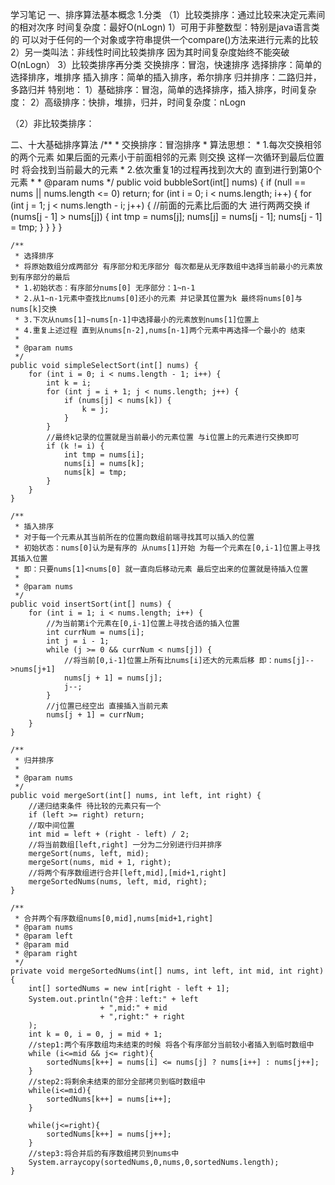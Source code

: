 学习笔记
一、排序算法基本概念
1.分类
（1）比较类排序：通过比较来决定元素间的相对次序 时间复杂度：最好O(nLogn) 
	1）可用于非整数型：特别是java语言类的 可以对于任何的一个对象或字符串提供一个compare()方法来进行元素的比较
	2）另一类叫法：非线性时间比较类排序 因为其时间复杂度始终不能突破O(nLogn）
	3）比较类排序再分类
		交换排序：冒泡，快速排序
		选择排序：简单的选择排序，堆排序
		插入排序：简单的插入排序，希尔排序
		归并排序：二路归并，多路归并
	特别地：
	1）基础排序：冒泡，简单的选择排序，插入排序，时间复杂度：
	2）高级排序：快排，堆排，归并，时间复杂度：nLogn

（2）非比较类排序：

二、十大基础排序算法
/**
     * 交换排序：冒泡排序
     * 算法思想：
     * 1.每次交换相邻的两个元素 如果后面的元素小于前面相邻的元素 则交换 这样一次循环到最后位置时 将会找到当前最大的元素
     * 2.依次重复1的过程再找到次大的 直到进行到第0个元素
     *
     * @param nums
     */
    public void bubbleSort(int[] nums) {
        if (null == nums || nums.length <= 0) return;
        for (int i = 0; i < nums.length; i++) {
            for (int j = 1; j < nums.length - i; j++) {
                //前面的元素比后面的大 进行两两交换
                if (nums[j - 1] > nums[j]) {
                    int tmp = nums[j];
                    nums[j] = nums[j - 1];
                    nums[j - 1] = tmp;
                }
            }
        }
    }

    /**
     * 选择排序
     * 将原始数组分成两部分 有序部分和无序部分 每次都是从无序数组中选择当前最小的元素放到有序部分的最后
     * 1.初始状态：有序部分nums[0] 无序部分：1~n-1
     * 2.从1~n-1元素中查找比nums[0]还小的元素 并记录其位置为k 最终将nums[0]与nums[k]交换
     * 3.下次从nums[1]~nums[n-1]中选择最小的元素放到nums[1]位置上
     * 4.重复上述过程 直到从nums[n-2],nums[n-1]两个元素中再选择一个最小的 结束
     *
     * @param nums
     */
    public void simpleSelectSort(int[] nums) {
        for (int i = 0; i < nums.length - 1; i++) {
            int k = i;
            for (int j = i + 1; j < nums.length; j++) {
                if (nums[j] < nums[k]) {
                    k = j;
                }
            }
            //最终k记录的位置就是当前最小的元素位置 与i位置上的元素进行交换即可
            if (k != i) {
                int tmp = nums[i];
                nums[i] = nums[k];
                nums[k] = tmp;
            }
        }
    }

    /**
     * 插入排序
     * 对于每一个元素从其当前所在的位置向数组前端寻找其可以插入的位置
     * 初始状态：nums[0]认为是有序的 从nums[1]开始 为每一个元素在[0,i-1]位置上寻找其插入位置
     * 即：只要nums[1]<nums[0] 就一直向后移动元素 最后空出来的位置就是待插入位置
     *
     * @param nums
     */
    public void insertSort(int[] nums) {
        for (int i = 1; i < nums.length; i++) {
            //为当前第i个元素在[0,i-1]位置上寻找合适的插入位置
            int currNum = nums[i];
            int j = i - 1;
            while (j >= 0 && currNum < nums[j]) {
                //将当前[0,i-1]位置上所有比nums[i]还大的元素后移 即：nums[j]-->nums[j+1]
                nums[j + 1] = nums[j];
                j--;
            }
            //j位置已经空出 直接插入当前元素
            nums[j + 1] = currNum;
        }
    }

    /**
     * 归并排序
     *
     * @param nums
     */
    public void mergeSort(int[] nums, int left, int right) {
        //递归结束条件 待比较的元素只有一个
        if (left >= right) return;
        //取中间位置
        int mid = left + (right - left) / 2;
        //将当前数组[left,right] 一分为二分别进行归并排序
        mergeSort(nums, left, mid);
        mergeSort(nums, mid + 1, right);
        //将两个有序数组进行合并[left,mid],[mid+1,right]
        mergeSortedNums(nums, left, mid, right);
    }

    /**
     * 合并两个有序数组nums[0,mid],nums[mid+1,right]
     * @param nums
     * @param left
     * @param mid
     * @param right
     */
    private void mergeSortedNums(int[] nums, int left, int mid, int right) {
        int[] sortedNums = new int[right - left + 1];
        System.out.println("合并：left:" + left
                        + ",mid:" + mid
                        + ",right:" + right
        );
        int k = 0, i = 0, j = mid + 1;
        //step1:两个有序数组均未结束的时候 将各个有序部分当前较小者插入到临时数组中
        while (i<=mid && j<= right){
            sortedNums[k++] = nums[i] <= nums[j] ? nums[i++] : nums[j++];
        }
        //step2:将剩余未结束的部分全部拷贝到临时数组中
        while(i<=mid){
            sortedNums[k++] = nums[i++];
        }

        while(j<=right){
            sortedNums[k++] = nums[j++];
        }
        //step3:将合并后的有序数组拷贝到nums中
        System.arraycopy(sortedNums,0,nums,0,sortedNums.length);
    }

